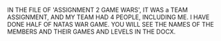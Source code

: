 IN THE FILE OF 'ASSIGNMENT 2 GAME WARS', IT WAS a TEAM ASSIGNMENT, AND MY TEAM HAD 4 PEOPLE, INCLUDING ME. 
I HAVE DONE HALF OF NATAS WAR GAME. YOU WILL SEE THE NAMES OF THE MEMBERS AND THEIR GAMES AND LEVELS IN THE DOCX.

